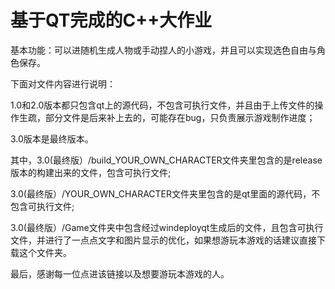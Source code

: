 # 基于QT完成的C++大作业
基本功能：可以进随机生成人物或手动捏人的小游戏，并且可以实现选色自由与角色保存。

下面对文件内容进行说明：

1.0和2.0版本都只包含qt上的源代码，不包含可执行文件，并且由于上传文件的操作生疏，部分文件是后来补上去的，可能存在bug，只负责展示游戏制作进度；

3.0版本是最终版本。

其中，3.0(最终版）/build_YOUR_OWN_CHARACTER文件夹里包含的是release版本的构建出来的文件，包含可执行文件;

3.0(最终版）/YOUR_OWN_CHARACTER文件夹里包含的是qt里面的源代码，不包含可执行文件;

3.0(最终版）/Game文件夹中包含经过windeployqt生成后的文件，且包含可执行文件，并进行了一点点文字和图片显示的优化，如果想游玩本游戏的话建议直接下载这个文件夹。

最后，感谢每一位点进该链接以及想要游玩本游戏的人。
